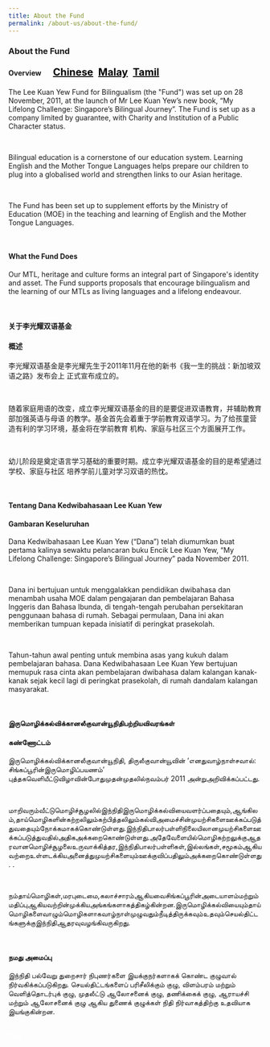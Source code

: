 ```yaml
---
title: About the Fund
permalink: /about-us/about-the-fund/
---
```

 <div><h3>About the Fund<br/>
 <h4>Overview &nbsp; &nbsp; &nbsp;          
 <a href="#关于李光耀双语基金" style="font-size:20px"><span style="color:black">Chinese</span></a>&nbsp;&nbsp;
  <a href="#Tentang Dana Kedwibahasaan Lee Kuan Yew" style="font-size:20px"><span style="color:black">Malay</span></a>&nbsp;&nbsp;
  <a href="#இருமொழிக்கல்விக்கானலீகுவான்யூநிதிபற்றியவிவரங்கள்" style="font-size:20px"><span style="color:black">Tamil</span></a></h4></h3><div></div>
<div><p>The Lee Kuan Yew Fund for Bilingualism (the &quot;Fund&quot;) was set up on 28 November, 2011, at the
launch of Mr Lee Kuan Yew’s new book, “My Lifelong Challenge: Singapore’s Bilingual Journey”.
The Fund is set up as a company limited by guarantee, with Charity and Institution of a Public
 Character status.</p></div><br/>
<div><p>Bilingual education is a cornerstone of our education system. Learning English and the Mother
Tongue Languages helps prepare our children to plug into a globalised world and strengthen links to
our Asian heritage.</p></div><br/>
<div><p>The Fund has been set up to supplement efforts by the Ministry of Education (MOE) in the teaching
and learning of English and the Mother Tongue Languages.</p></div><br/>
<div><h4>What the Fund Does</h3>
<div><p>Our MTL, heritage and culture forms an integral part of Singapore&#39;s identity and asset. The Fund
supports proposals that encourage bilingualism and the learning of our MTLs as  living languages
and a lifelong endeavour.</p></div></div><br/>
 <div><h4 id="关于李光耀双语基金">关于李光耀双语基金</h4></div>
<div><h4>概述</h4>
<div><p>李光耀双语基金是李光耀先生于2011年11月在他的新书《我一生的挑战：新加坡双语之路》发布会上
 正式宣布成立的。</p></div><br/>
<div><p>随着家庭用语的改变，成立李光耀双语基金的目的是要促进双语教育，并辅助教育部加强英语与母语
的教学。基金首先会着重于学前教育双语学习。为了给孩童营造有利的学习环境，基金将在学前教育
 机构、家庭与社区三个方面展开工作。</p></div><br/>
<div><p>幼儿阶段是奠定语言学习基础的重要时期。成立李光耀双语基金的目的是希望通过学校、家庭与社区
 培养学前儿童对学习双语的热忱。</p></div></div><br/>
<div><h4 id="Tentang Dana Kedwibahasaan Lee Kuan Yew">Tentang Dana Kedwibahasaan Lee Kuan Yew</h4></div>
 <div><h4>Gambaran Keseluruhan</h4>
<div><p>Dana Kedwibahasaan Lee Kuan Yew (“Dana”) telah diumumkan buat pertama kalinya sewaktu
pelancaran buku Encik Lee Kuan Yew, “My Lifelong Challenge: Singapore’s Bilingual Journey” pada
 November 2011.</p></div><br/>
<div><p>Dana ini bertujuan untuk menggalakkan pendidikan dwibahasa dan menambah usaha MOE dalam
pengajaran dan pembelajaran Bahasa Inggeris dan Bahasa Ibunda, di tengah-tengah perubahan
persekitaran penggunaan bahasa di rumah. Sebagai permulaan, Dana ini akan memberikan
tumpuan kepada inisiatif di peringkat prasekolah. </p></div><br/>
<div><p>Tahun-tahun awal penting untuk membina asas yang kukuh dalam pembelajaran bahasa. Dana
Kedwibahasaan Lee Kuan Yew bertujuan memupuk rasa cinta akan pembelajaran dwibahasa dalam
kalangan kanak-kanak sejak kecil lagi di peringkat prasekolah, di rumah dandalam kalangan 
 masyarakat.</p></div></div><br/>
 <div><h4 id="இருமொழிக்கல்விக்கானலீகுவான்யூநிதிபற்றியவிவரங்கள்">இருமொழிக்கல்விக்கானலீகுவான்யூநிதிபற்றியவிவரங்கள்</h4></div>
 <div><h4>கண்ணோட்டம்</h4></div>
<div><p>இருமொழிக்கல்விக்கானலீகுவான்யூநிதி, திருலீகுவான்யூவின் ‘எனதுவாழ்நாள்சவால்: சிங்கப்பூரின்இருமொழிப்பயணம்’ புத்தகவெளியீட்டுவிழாவின்போதுமுதன்முதலில்நவம்பர் 2011 அன்றுஅறிவிக்கப்பட்டது.</p></div><br/>
<div><p>மாறிவரும்வீட்டுமொழிச்சூழலில்இந்நிதிஇருமொழிக்கல்வியைவளர்ப்பதையும்,ஆங்கிலம்,தாய்மொழிகளின்கற்றலிலும்கற்பித்தலிலும்கல்விஅமைச்சின்முயற்சிகளைஊக்கப்படுத்துவதையும்நோக்கமாகக்கொண்டுள்ளது.இந்நிதிபாலர்பள்ளிநிலையிலானமுயற்சிகளைஊக்கப்படுத்துவதில்அதிகஅக்கறைகொண்டுள்ளது.அதேவேளையில்மொழிகற்றலுக்குஆதரவானமொழிச்சூழலைஉருவாக்கித்தர,இந்நிதிபாலர்பள்ளிகள்,இல்லங்கள்,சமூகம்ஆகியவற்றைஉள்ளடக்கியஅனைத்துமுயற்சிகளையும்ஊக்குவிப்பதிலும்அக்கறைகொண்டுள்ளது. .</p></div><br/>
<div><p>நம்தாய்மொழிகள்,மரபுடைமை,கலாச்சாரம்ஆகியவைசிங்கப்பூரின்அடையாளம்மற்றும்மதிப்புஆகியவற்றின்முக்கியஅங்கங்களாகத்திகழ்கின்றன.இருமொழிக்கல்வியையும்தாய்மொழிகளைவாழும்மொழிகளாகவாழ்நாள்முழுவதும்நீடித்திருக்கவும்உதவும்செயல்திட்டங்களுக்குஇந்நிதிஆதரவுவழங்கிவருகிறது.</p></div><br/>
<div><h4>நமது அமைப்பு</h4>
<div><p>இந்நிதி பல்வேறு துறைசார் நிபுணர்களை இயக்குநர்களாகக் கொண்ட குழுவால்
நிர்வகிக்கப்படுகிறது. செயல்திட்டங்களைப் பரிசீலிக்கும் குழு, விளம்பரம் மற்றும் வெளித்தொடர்புக்
குழு, முதலீட்டு ஆலோசனைக் குழு, தணிக்கைக் குழு, ஆராயச்சி மற்றும் ஆலோசனைக் குழு ஆகிய
துணைக் குழுக்கள் நிதி நிர்வாகத்திற்கு உதவியாக இயங்குகின்றன.</p></div>
 </div><br/>
 <div class="btntop"><a href="#top" style="text-decoration:none;"><span style="color:white"><b>Top</b></span></a></div>
